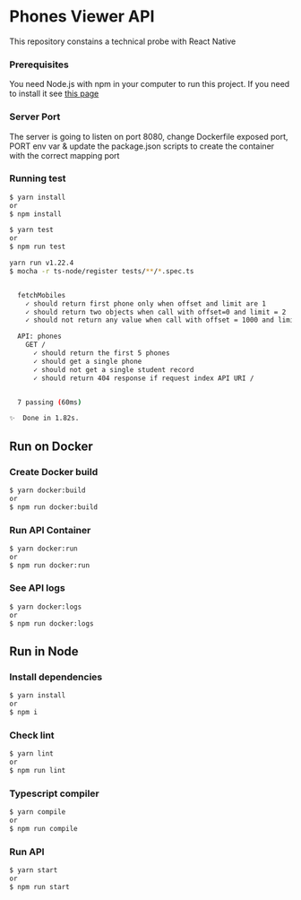 # Phones Viewer API

This repository constains a technical probe with React Native

### Prerequisites

You need Node.js with npm in your computer to run this project. If you need to install it see [this page](https://nodejs.org/es/) 

### Server Port

The server is going to listen on port 8080, change Dockerfile exposed port, PORT env var & update the package.json scripts to create the container with the correct mapping port

### Running test

```sh
$ yarn install
or
$ npm install

$ yarn test
or
$ npm run test

yarn run v1.22.4
$ mocha -r ts-node/register tests/**/*.spec.ts


  fetchMobiles
    ✓ should return first phone only when offset and limit are 1
    ✓ should return two objects when call with offset=0 and limit = 2
    ✓ should not return any value when call with offset = 1000 and limit = 10

  API: phones
    GET /
      ✓ should return the first 5 phones
      ✓ should get a single phone
      ✓ should not get a single student record
      ✓ should return 404 response if request index API URI /


  7 passing (60ms)

✨  Done in 1.82s.
```

## Run on Docker

### Create Docker build

```sh
$ yarn docker:build
or
$ npm run docker:build
```

### Run API Container

```sh
$ yarn docker:run
or
$ npm run docker:run
```

### See API logs

```sh
$ yarn docker:logs
or
$ npm run docker:logs
```

## Run in Node


### Install dependencies

```sh
$ yarn install
or
$ npm i
```

### Check lint

```sh
$ yarn lint
or
$ npm run lint
```

### Typescript compiler

```sh
$ yarn compile
or
$ npm run compile
```

### Run API

```sh
$ yarn start
or
$ npm run start
```
